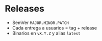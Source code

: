 # Releases
- SemVer `MAJOR.MINOR.PATCH`
- Cada entrega a usuarios = tag + release
- Binarios en `vX.Y.Z` y alias `latest`
